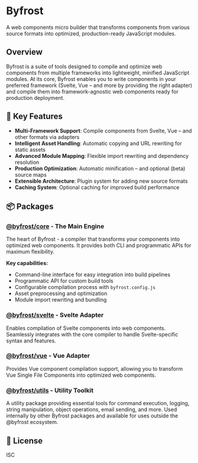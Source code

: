 # Byfrost

A web components micro builder that transforms components from various source formats into optimized, production-ready JavaScript modules.

## Overview

Byfrost is a suite of tools designed to compile and optimize web components from multiple frameworks into lightweight, minified JavaScript modules. At its core, Byfrost enables you to write components in your preferred framework (Svelte, Vue – and more by providing the right adapter) and compile them into framework-agnostic web components ready for production deployment.

## 🚀 Key Features

- **Multi-Framework Support**: Compile components from Svelte, Vue – and other formats via adapters
- **Intelligent Asset Handling**: Automatic copying and URL rewriting for static assets
- **Advanced Module Mapping**: Flexible import rewriting and dependency resolution
- **Production Optimization**: Automatic minification – and optional (beta) source maps
- **Extensible Architecture**: Plugin system for adding new source formats
- **Caching System**: Optional caching for improved build performance

## 📦 Packages

### [@byfrost/core](./packages/core/) - The Main Engine

The heart of Byfrost - a compiler that transforms your components into optimized web components. It provides both CLI and programmatic APIs for maximum flexibility.

**Key capabilities:**
- Command-line interface for easy integration into build pipelines
- Programmatic API for custom build tools
- Configurable compilation process with `byfrost.config.js`
- Asset preprocessing and optimization
- Module import rewriting and bundling

### [@byfrost/svelte](./packages/svelte/) - Svelte Adapter

Enables compilation of Svelte components into web components. Seamlessly integrates with the core compiler to handle Svelte-specific syntax and features.

### [@byfrost/vue](./packages/vue/) - Vue Adapter

Provides Vue component compilation support, allowing you to transform Vue Single File Components into optimized web components.

### [@byfrost/utils](./packages/utils/) - Utility Toolkit

A utility package providing essential tools for command execution, logging, string manipulation, object operations, email sending, and more. Used internally by other Byfrost packages and available for uses outside the @byfrost ecosystem.

## 📄 License

ISC
